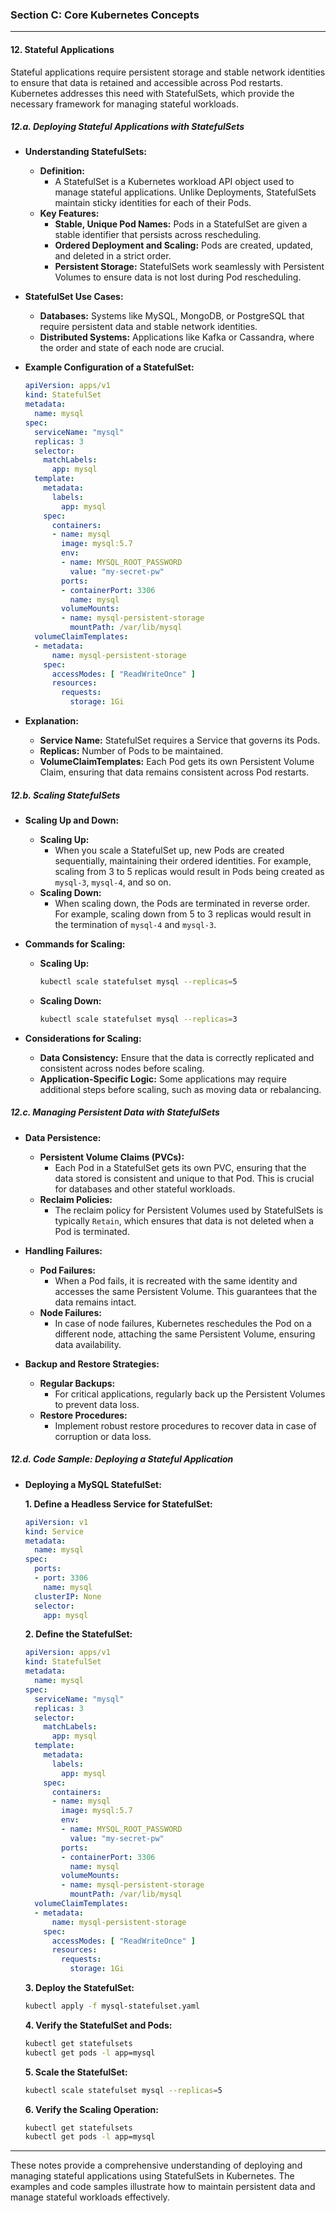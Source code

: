 ### **Section C: Core Kubernetes Concepts**

---

#### **12. Stateful Applications**

Stateful applications require persistent storage and stable network identities to ensure that data is retained and accessible across Pod restarts. Kubernetes addresses this need with StatefulSets, which provide the necessary framework for managing stateful workloads.

##### **12.a. Deploying Stateful Applications with StatefulSets**

- **Understanding StatefulSets:**
  - **Definition:**
    - A StatefulSet is a Kubernetes workload API object used to manage stateful applications. Unlike Deployments, StatefulSets maintain sticky identities for each of their Pods.
  - **Key Features:**
    - **Stable, Unique Pod Names:** Pods in a StatefulSet are given a stable identifier that persists across rescheduling.
    - **Ordered Deployment and Scaling:** Pods are created, updated, and deleted in a strict order.
    - **Persistent Storage:** StatefulSets work seamlessly with Persistent Volumes to ensure data is not lost during Pod rescheduling.

- **StatefulSet Use Cases:**
  - **Databases:** Systems like MySQL, MongoDB, or PostgreSQL that require persistent data and stable network identities.
  - **Distributed Systems:** Applications like Kafka or Cassandra, where the order and state of each node are crucial.

- **Example Configuration of a StatefulSet:**
  ```yaml
  apiVersion: apps/v1
  kind: StatefulSet
  metadata:
    name: mysql
  spec:
    serviceName: "mysql"
    replicas: 3
    selector:
      matchLabels:
        app: mysql
    template:
      metadata:
        labels:
          app: mysql
      spec:
        containers:
        - name: mysql
          image: mysql:5.7
          env:
          - name: MYSQL_ROOT_PASSWORD
            value: "my-secret-pw"
          ports:
          - containerPort: 3306
            name: mysql
          volumeMounts:
          - name: mysql-persistent-storage
            mountPath: /var/lib/mysql
    volumeClaimTemplates:
    - metadata:
        name: mysql-persistent-storage
      spec:
        accessModes: [ "ReadWriteOnce" ]
        resources:
          requests:
            storage: 1Gi
  ```

- **Explanation:**
  - **Service Name:** StatefulSet requires a Service that governs its Pods.
  - **Replicas:** Number of Pods to be maintained.
  - **VolumeClaimTemplates:** Each Pod gets its own Persistent Volume Claim, ensuring that data remains consistent across Pod restarts.

##### **12.b. Scaling StatefulSets**

- **Scaling Up and Down:**
  - **Scaling Up:**
    - When you scale a StatefulSet up, new Pods are created sequentially, maintaining their ordered identities. For example, scaling from 3 to 5 replicas would result in Pods being created as `mysql-3`, `mysql-4`, and so on.
  - **Scaling Down:**
    - When scaling down, the Pods are terminated in reverse order. For example, scaling down from 5 to 3 replicas would result in the termination of `mysql-4` and `mysql-3`.

- **Commands for Scaling:**
  - **Scaling Up:**
    ```sh
    kubectl scale statefulset mysql --replicas=5
    ```
  - **Scaling Down:**
    ```sh
    kubectl scale statefulset mysql --replicas=3
    ```

- **Considerations for Scaling:**
  - **Data Consistency:** Ensure that the data is correctly replicated and consistent across nodes before scaling.
  - **Application-Specific Logic:** Some applications may require additional steps before scaling, such as moving data or rebalancing.

##### **12.c. Managing Persistent Data with StatefulSets**

- **Data Persistence:**
  - **Persistent Volume Claims (PVCs):**
    - Each Pod in a StatefulSet gets its own PVC, ensuring that the data stored is consistent and unique to that Pod. This is crucial for databases and other stateful workloads.
  - **Reclaim Policies:**
    - The reclaim policy for Persistent Volumes used by StatefulSets is typically `Retain`, which ensures that data is not deleted when a Pod is terminated.

- **Handling Failures:**
  - **Pod Failures:**
    - When a Pod fails, it is recreated with the same identity and accesses the same Persistent Volume. This guarantees that the data remains intact.
  - **Node Failures:**
    - In case of node failures, Kubernetes reschedules the Pod on a different node, attaching the same Persistent Volume, ensuring data availability.

- **Backup and Restore Strategies:**
  - **Regular Backups:**
    - For critical applications, regularly back up the Persistent Volumes to prevent data loss.
  - **Restore Procedures:**
    - Implement robust restore procedures to recover data in case of corruption or data loss.

##### **12.d. Code Sample: Deploying a Stateful Application**

- **Deploying a MySQL StatefulSet:**

  **1. Define a Headless Service for StatefulSet:**
  ```yaml
  apiVersion: v1
  kind: Service
  metadata:
    name: mysql
  spec:
    ports:
    - port: 3306
      name: mysql
    clusterIP: None
    selector:
      app: mysql
  ```

  **2. Define the StatefulSet:**
  ```yaml
  apiVersion: apps/v1
  kind: StatefulSet
  metadata:
    name: mysql
  spec:
    serviceName: "mysql"
    replicas: 3
    selector:
      matchLabels:
        app: mysql
    template:
      metadata:
        labels:
          app: mysql
      spec:
        containers:
        - name: mysql
          image: mysql:5.7
          env:
          - name: MYSQL_ROOT_PASSWORD
            value: "my-secret-pw"
          ports:
          - containerPort: 3306
            name: mysql
          volumeMounts:
          - name: mysql-persistent-storage
            mountPath: /var/lib/mysql
    volumeClaimTemplates:
    - metadata:
        name: mysql-persistent-storage
      spec:
        accessModes: [ "ReadWriteOnce" ]
        resources:
          requests:
            storage: 1Gi
  ```

  **3. Deploy the StatefulSet:**
  ```sh
  kubectl apply -f mysql-statefulset.yaml
  ```

  **4. Verify the StatefulSet and Pods:**
  ```sh
  kubectl get statefulsets
  kubectl get pods -l app=mysql
  ```

  **5. Scale the StatefulSet:**
  ```sh
  kubectl scale statefulset mysql --replicas=5
  ```

  **6. Verify the Scaling Operation:**
  ```sh
  kubectl get statefulsets
  kubectl get pods -l app=mysql
  ```

---

These notes provide a comprehensive understanding of deploying and managing stateful applications using StatefulSets in Kubernetes. The examples and code samples illustrate how to maintain persistent data and manage stateful workloads effectively.
